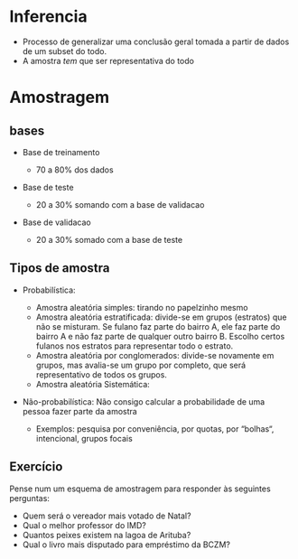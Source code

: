 # Inferencia

- Processo de generalizar uma conclusão geral tomada a partir de dados de um subset do todo.
- A amostra *tem* que ser representativa do todo

# Amostragem

## bases

- Base de treinamento
    - 70 a 80% dos dados 

- Base de teste
    - 20 a 30% somando com a base de validacao

- Base de validacao
    - 20 a 30% somado com a base de teste

## Tipos de amostra

- Probabilística: 
    - Amostra aleatória simples: tirando no papelzinho mesmo
    - Amostra aleatória estratificada: divide-se em grupos (estratos) que não se misturam. Se fulano faz parte do bairro A, ele faz parte do bairro A e não faz parte de qualquer outro bairro B. Escolho certos fulanos nos estratos para representar todo o estrato.
    - Amostra aleatória por conglomerados: divide-se novamente em grupos, mas avalia-se um grupo por completo, que será representativo de todos os grupos.
    - Amostra aleatória Sistemática: 

- Não-probabilística: Não consigo calcular a probabilidade de uma pessoa fazer parte da amostra
    - Exemplos: pesquisa por conveniência, por quotas, por “bolhas“, intencional, grupos focais

## Exercício

Pense num um esquema de amostragem para responder às seguintes perguntas:

- Quem será o vereador mais votado de Natal?
- Qual o melhor professor do IMD?
- Quantos peixes existem na lagoa de Arituba?
- Qual o livro mais disputado para empréstimo da BCZM?
